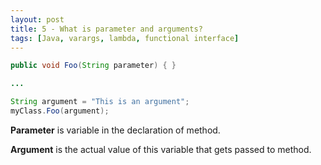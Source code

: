 ```yaml
---
layout: post
title: 5 - What is parameter and arguments?
tags: [Java, varargs, lambda, functional interface]
---
```


```java
public void Foo(String parameter) { }

...

String argument = "This is an argument";
myClass.Foo(argument);
```

**Parameter** is variable in the declaration of method.

**Argument** is the actual value of this variable that gets passed to method.